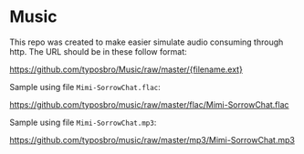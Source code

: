 # Music
This repo was created to make easier simulate audio consuming through http.
The URL should be in these follow format:

https://github.com/typosbro/Music/raw/master/{filename.ext}

Sample using file `Mimi-SorrowChat.flac`:

https://github.com/typosbro/music/raw/master/flac/Mimi-SorrowChat.flac

Sample using file `Mimi-SorrowChat.mp3`:

https://github.com/typosbro/music/raw/master/mp3/Mimi-SorrowChat.mp3